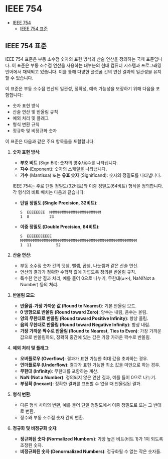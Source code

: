 # IEEE 754

- [IEEE 754](#ieee-754)
    - [IEEE 754 표준](#ieee-754-표준)

## IEEE 754 표준

IEEE 754 표준은 부동 소수점 숫자의 표현 방식과 산술 연산을 정의하는 국제 표준입니다.
이 표준은 부동 소수점 연산을 사용하는 대부분의 현대 컴퓨터 시스템과 프로그래밍 언어에서 채택되고 있습니다.
이를 통해 다양한 플랫폼 간의 연산 결과의 일관성을 유지할 수 있습니다.

이 표준은 부동 소수점 연산의 일관성, 정확성, 예측 가능성을 보장하기 위해 다음을 포함합니다:

- 숫자 표현 방식
- 산술 연산 및 반올림 규칙
- 예외 처리 및 플래그
- 형식 변환 규칙
- 정규화 및 비정규화 숫자

이 표준은 다음과 같은 주요 항목들을 포함합니다:

1. **숫자 표현 방식**:
   - **부호 비트** (Sign Bit): 숫자의 양수/음수를 나타냅니다.
   - **지수** (Exponent): 숫자의 스케일을 나타냅니다.
   - **가수** (Mantissa) 또는 **유효 숫자** (Significand): 숫자의 정밀도를 나타냅니다.

   IEEE 754는 주로 단일 정밀도(32비트)와 이중 정밀도(64비트) 형식을 정의합니다. 각 형식의 비트 배치는 다음과 같습니다:

   - **단일 정밀도 (Single Precision, 32비트)**:

     ```plaintext
     S  EEEEEEEE  MMMMMMMMMMMMMMMMMMMMMMM
     1  8         23
     ```

   - **이중 정밀도 (Double Precision, 64비트)**:

     ```plaintext
     S  EEEEEEEEEEE  MMMMMMMMMMMMMMMMMMMMMMMMMMMMMMMMMMMMMMMMMMMMMMMMMMMM
     1  11           52
     ```

2. **산술 연산**:
   - 부동 소수점 숫자 간의 덧셈, 뺄셈, 곱셈, 나눗셈과 같은 산술 연산.
   - 연산의 결과가 정확한 수학적 값에 가깝도록 정의된 반올림 규칙.
   - 특수한 연산 결과 처리, 예를 들어 0으로 나누기, 무한대(±∞), NaN(Not a Number) 등의 처리.

3. **반올림 모드**:
   - **반올림-가장 가까운 값 (Round to Nearest)**: 기본 반올림 모드.
   - **0 방향으로 반올림 (Round toward Zero)**: 양수는 내림, 음수는 올림.
   - **양의 무한대로 반올림 (Round toward Positive Infinity)**: 항상 올림.
   - **음의 무한대로 반올림 (Round toward Negative Infinity)**: 항상 내림.
   - **가장 가까운 짝수로 반올림 (Round to Nearest, Ties to Even)**: 가장 가까운 값으로 반올림하되, 정확히 중간에 있는 값은 가장 가까운 짝수로 반올림.

4. **예외 처리 및 플래그**:
   - **오버플로우 (Overflow)**: 결과가 표현 가능한 최대 값을 초과하는 경우.
   - **언더플로우 (Underflow)**: 결과가 표현 가능한 최소 값을 미만으로 하는 경우.
   - **무한대 (Infinity)**: 무한대를 포함하는 계산.
   - **NaN (Not a Number)**: 정의되지 않은 연산 결과, 예를 들어 0으로 나누기.
   - **부정확 (Inexact)**: 정확한 결과를 표현할 수 없을 때 반올림된 결과.

5. **형식 변환**:
   - 다른 형식 사이의 변환, 예를 들어 단일 정밀도에서 이중 정밀도로 또는 그 반대로 변환.
   - 정수와 부동 소수점 숫자 간의 변환.

6. **정규화 및 비정규화 숫자**:
   - **정규화된 숫자 (Normalized Numbers)**: 가장 높은 비트(비트 1)가 1이 되도록 조정된 숫자.
   - **비정규화된 숫자 (Denormalized Numbers)**: 정규화될 수 없는 작은 숫자들.
